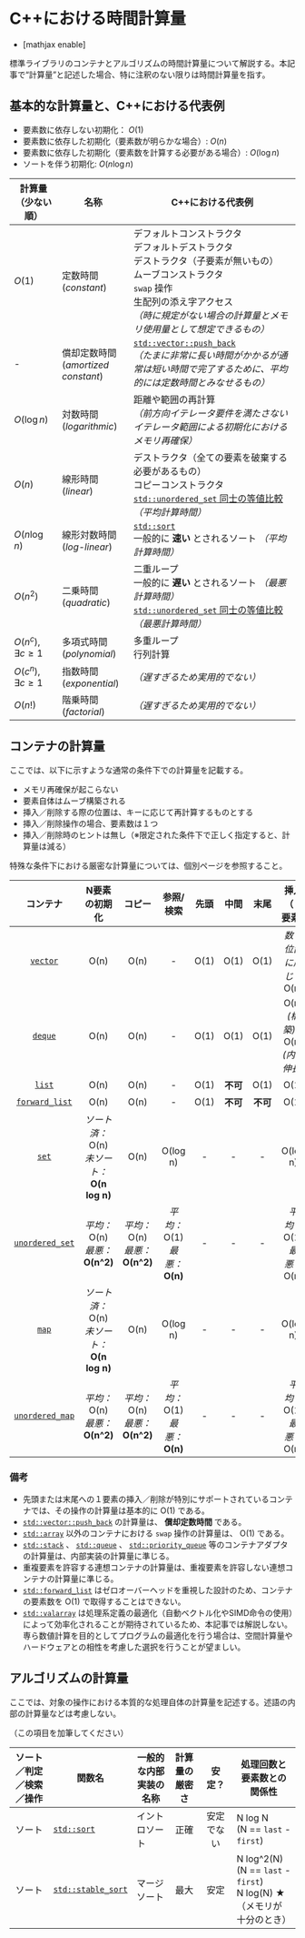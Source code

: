 # C++における時間計算量
* [mathjax enable]

標準ライブラリのコンテナとアルゴリズムの時間計算量について解説する。本記事で“計算量”と記述した場合、特に注釈のない限りは時間計算量を指す。


## 基本的な計算量と、C++における代表例

- 要素数に依存しない初期化： $O(1)$
- 要素数に依存した初期化（要素数が明らかな場合）: $O(n)$
- 要素数に依存した初期化（要素数を計算する必要がある場合）: $O(\log n)$
- ソートを伴う初期化: $O(n \log n)$

| 計算量（少ない順） | 名称 | C++における代表例 |
|---|---|---|
| $O(1)$ | 定数時間<br>(*constant*) | デフォルトコンストラクタ<br>デフォルトデストラクタ<br>デストラクタ（子要素が無いもの）<br>ムーブコンストラクタ<br>`swap` 操作<br>生配列の添え字アクセス<br> *（時に規定がない場合の計算量とメモリ使用量として想定できるもの）* |
| - | 償却定数時間<br>(*amortized constant*) | [`std::vector::push_back`](/reference/vector/push_back.md) <br> *（たまに非常に長い時間がかかるが通常は短い時間で完了するために、平均的には定数時間とみなせるもの）* |
| $O(\log n)$ | 対数時間<br>(*logarithmic*) | 距離や範囲の再計算<br> *（前方向イテレータ要件を満たさないイテレータ範囲による初期化におけるメモリ再確保）* |
| $O(n)$ | 線形時間<br>(*linear*) | デストラクタ（全ての要素を破棄する必要があるもの）<br>コピーコンストラクタ<br>[`std::unordered_set` 同士の等値比較](/reference/unordered_set/unordered_set/op_equal.md) *（平均計算時間）* |
| $O(n \log n)$ | 線形対数時間<br>(*log-linear*) | [`std::sort`](/reference/algorithm/sort.md) <br> 一般的に __速い__ とされるソート *（平均計算時間）* |
| $O({n^2})$ | 二乗時間<br>(*quadratic*) | 二重ループ<br>一般的に __遅い__ とされるソート *（最悪計算時間）*<br>[`std::unordered_set` 同士の等値比較](/reference/unordered_set/unordered_set/op_equal.md) *（最悪計算時間）* |
| $O({n^c}), \exists c\ge 1$ | 多項式時間<br>(*polynomial*) | 多重ループ<br>行列計算 |
| $O({c^n}), \exists c\ge 1$ | 指数時間<br>(*exponential*) | *（遅すぎるため実用的でない）* |
| $O(n!)$ | 階乗時間<br>(*factorial*) | *（遅すぎるため実用的でない）* |


## コンテナの計算量

ここでは、以下に示すような通常の条件下での計算量を記載する。

- メモリ再確保が起こらない
- 要素自体はムーブ構築される
- 挿入／削除する際の位置は、キーに応じて再計算するものとする
- 挿入／削除操作の場合、要素数は１つ
- 挿入／削除時のヒントは無し（※限定された条件下で正しく指定すると、計算量は減る）

特殊な条件下における厳密な計算量については、個別ページを参照すること。


| コンテナ | N要素の初期化 | コピー | 参照/検索 | 先頭 | 中間 | 末尾 | 挿入（１要素） | 削除（１要素） |
|:---:|:---:|:---:|:---:|:---:|:---:|:---:|:---:|:---:|
| [`vector`](/reference/vector.md) | O(n) | O(n) | - | O(1) | O(1) | O(1) | *数と位置に応じて* O(n) | O(n) *(破棄)* |
| [`deque`](/reference/deque.md) | O(n) | O(n) | - | O(1) | O(1) | O(1) | O(n) *(構築)* + O(n) *(内部伸長)* | O(n) *(破棄)* + O(n) *(内部収縮)*  |
| [`list`](/reference/list.md) | O(n) | O(n) | - | O(1) | __不可__  | O(1)| O(1) | O(1) |
| [`forward_list`](/reference/forward_list.md) | O(n) | O(n) | - | O(1) | __不可__  | __不可__ | O(1) | O(1) |
| [`set`](/reference/set.md) | *ソート済：* O(n)<br> *未ソート：* __O(n log n)__ | O(n) | O(log n) | - | - | - | O(log n) | O(log n) |
| [`unordered_set`](/reference/unordered_set.md) | *平均：* O(n) <br> *最悪：* __O(n^2)__ | *平均：* O(n) <br> *最悪：* __O(n^2)__ |  *平均：* O(1) <br> *最悪：* __O(n)__ | - | - | - | *平均：* O(1) <br> *最悪：* O(n) | *平均：* O(1) <br> *最悪：* O(n) |
| [`map`](/reference/map.md) | *ソート済：* O(n)<br> *未ソート：* __O(n log n)__ | O(n) | O(log n) | - | - | - | O(log n)  | O(log n) |
| [`unordered_map`](/reference/unordered_map.md) | *平均：* O(n) <br> *最悪：* __O(n^2)__ | *平均：* O(n) <br> *最悪：* __O(n^2)__ |  *平均：* O(1) <br> *最悪：* __O(n)__ | - | - | - | *平均：* O(1) <br> *最悪：* O(n)  | *平均：* O(1) <br> *最悪：* O(n) |


### 備考

- 先頭または末尾への１要素の挿入／削除が特別にサポートされているコンテナでは、その操作の計算量は基本的に O(1) である。
- [`std::vector::push_back`](/reference/vector/push_back.md) の計算量は、 __償却定数時間__ である。
-  [`std::array`](/reference/stack.md) 以外のコンテナにおける `swap` 操作の計算量は、 O(1) である。
-  [`std::stack`](/reference/stack.md) 、 [`std::queue`](/reference/queue/queue.md) 、 [`std::priority_queue`](/reference/queue/priority_queue.md) 等のコンテナアダプタの計算量は、内部実装の計算量に準じる。
-  重複要素を許容する連想コンテナの計算量は、重複要素を許容しない連想コンテナの計算量に準じる。
-  [`std::forward_list`](/reference/forward_list.md) はゼロオーバーヘッドを重視した設計のため、コンテナの要素数を O(1) で取得することはできない。
- [`std::valarray`](/reference/valarray.md) は処理系定義の最適化（自動ベクトル化やSIMD命令の使用）によって効率化されることが期待されているため、本記事では解説しない。専ら数値計算を目的としてプログラムの最適化を行う場合は、空間計算量やハードウェアとの相性を考慮した選択を行うことが望ましい。


## アルゴリズムの計算量

ここでは、対象の操作における本質的な処理自体の計算量を記述する。述語の内部の計算量などは考慮しない。

（この項目を加筆してください）


| ソート／判定／検索／操作 | 関数名 | 一般的な内部実装の名称 | 計算量の厳密さ | 安定？ | 処理回数と要素数との関係性 |
|:---:|---|---|:---:|:---:|---|
| ソート | [`std::sort`](/reference/algorithm/sort.md) | イントロソート | 正確 | 安定でない | N log N<br>(N == `last` - `first`) |
| ソート | [`std::stable_sort`](/reference/algorithm/stable_sort.md) | マージソート | 最大 | 安定 | N log^2(N)<br>(N == `last` - `first`)<br> N log(N) ★<br>（メモリが十分のとき） |
